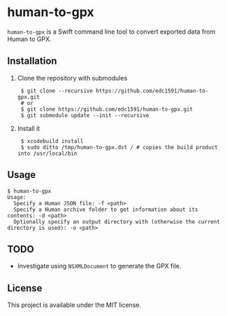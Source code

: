 # human-to-gpx

`human-to-gpx` is a Swift command line tool to convert exported data from Human to GPX.

## Installation

1. Clone the repository with submodules

        $ git clone --recursive https://github.com/edc1591/human-to-gpx.git
        # or
        $ git clone https://github.com/edc1591/human-to-gpx.git
        $ git submodule update --init --recursive

2. Install it

        $ xcodebuild install
        $ sudo ditto /tmp/human-to-gpx.dst / # copies the build product into /usr/local/bin
        
## Usage

```
$ human-to-gpx
Usage:
  Specify a Human JSON file: -f <path>
  Specify a Human archive folder to get information about its contents: -d <path>
  Optionally specify an output directory with (otherwise the current directory is used): -o <path>
```

## TODO

* Investigate using `NSXMLDocument` to generate the GPX file.

## License

This project is available under the MIT license.